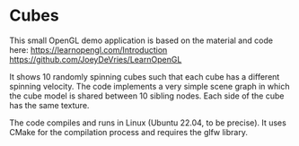 # Cubes

This small OpenGL demo application is based on the material and code here:
<https://learnopengl.com/Introduction>
<https://github.com/JoeyDeVries/LearnOpenGL>

It shows 10 randomly spinning cubes such that each cube has a different spinning velocity. The code implements a very simple scene graph in which the cube model is shared between 10 sibling nodes. Each side of the cube has the same texture.

The code compiles and runs in Linux (Ubuntu 22.04, to be precise). It uses CMake for the compilation process and requires the glfw library.
